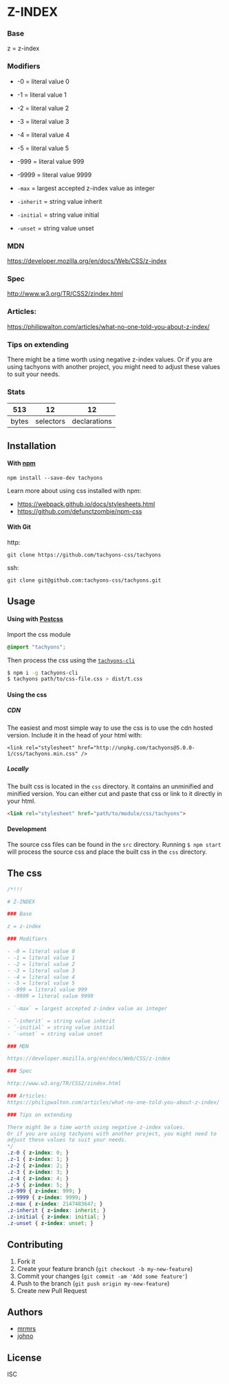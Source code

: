 

# Z-INDEX

### Base

z = z-index

### Modifiers

- -0 = literal value 0
- -1 = literal value 1
- -2 = literal value 2
- -3 = literal value 3
- -4 = literal value 4
- -5 = literal value 5
- -999 = literal value 999
- -9999 = literal value 9999

- `-max` = largest accepted z-index value as integer

- `-inherit` = string value inherit
- `-initial` = string value initial
- `-unset` = string value unset

### MDN

https://developer.mozilla.org/en/docs/Web/CSS/z-index

### Spec

http://www.w3.org/TR/CSS2/zindex.html

### Articles:
https://philipwalton.com/articles/what-no-one-told-you-about-z-index/

### Tips on extending

There might be a time worth using negative z-index values.
Or if you are using tachyons with another project, you might need to
adjust these values to suit your needs.


### Stats

513 | 12 | 12
---|---|---
bytes | selectors | declarations

## Installation

#### With [npm](https://npmjs.com)

```
npm install --save-dev tachyons
```

Learn more about using css installed with npm:
* https://webpack.github.io/docs/stylesheets.html
* https://github.com/defunctzombie/npm-css

#### With Git

http:
```
git clone https://github.com/tachyons-css/tachyons
```

ssh:
```
git clone git@github.com:tachyons-css/tachyons.git
```

## Usage

#### Using with [Postcss](https://github.com/postcss/postcss)

Import the css module

```css
@import "tachyons";
```

Then process the css using the [`tachyons-cli`](https://github.com/tachyons-css/tachyons-cli)

```sh
$ npm i -g tachyons-cli
$ tachyons path/to/css-file.css > dist/t.css
```

#### Using the css

##### CDN
The easiest and most simple way to use the css is to use the cdn hosted version. Include it in the head of your html with:

```
<link rel="stylesheet" href="http://unpkg.com/tachyons@5.0.0-1/css/tachyons.min.css" />
```

##### Locally
The built css is located in the `css` directory. It contains an unminified and minified version.
You can either cut and paste that css or link to it directly in your html.

```html
<link rel="stylesheet" href="path/to/module/css/tachyons">
```

#### Development

The source css files can be found in the `src` directory.
Running `$ npm start` will process the source css and place the built css in the `css` directory.

## The css

```css
/*!!!

# Z-INDEX

### Base

z = z-index

### Modifiers

- -0 = literal value 0
- -1 = literal value 1
- -2 = literal value 2
- -3 = literal value 3
- -4 = literal value 4
- -5 = literal value 5
- -999 = literal value 999
- -9999 = literal value 9999

- `-max` = largest accepted z-index value as integer

- `-inherit` = string value inherit
- `-initial` = string value initial
- `-unset` = string value unset

### MDN

https://developer.mozilla.org/en/docs/Web/CSS/z-index

### Spec

http://www.w3.org/TR/CSS2/zindex.html

### Articles:
https://philipwalton.com/articles/what-no-one-told-you-about-z-index/

### Tips on extending

There might be a time worth using negative z-index values.
Or if you are using tachyons with another project, you might need to
adjust these values to suit your needs.
*/
.z-0 { z-index: 0; }
.z-1 { z-index: 1; }
.z-2 { z-index: 2; }
.z-3 { z-index: 3; }
.z-4 { z-index: 4; }
.z-5 { z-index: 5; }
.z-999 { z-index: 999; }
.z-9999 { z-index: 9999; }
.z-max { z-index: 2147483647; }
.z-inherit { z-index: inherit; }
.z-initial { z-index: initial; }
.z-unset { z-index: unset; }
```

## Contributing

1. Fork it
2. Create your feature branch (`git checkout -b my-new-feature`)
3. Commit your changes (`git commit -am 'Add some feature'`)
4. Push to the branch (`git push origin my-new-feature`)
5. Create new Pull Request

## Authors

* [mrmrs](http://mrmrs.io)
* [johno](http://johnotander.com)

## License

ISC

